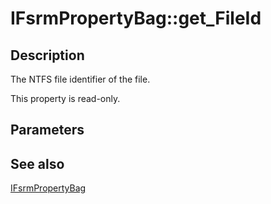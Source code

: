 # IFsrmPropertyBag::get_FileId

## Description

The NTFS file identifier of the file.

This property is read-only.

## Parameters

## See also

[IFsrmPropertyBag](https://learn.microsoft.com/previous-versions/windows/desktop/api/fsrmpipeline/nn-fsrmpipeline-ifsrmpropertybag)